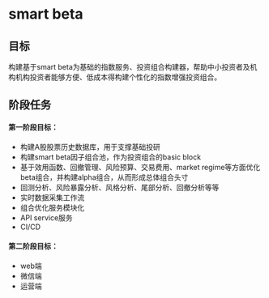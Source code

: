 # smart beta


## 目标

构建基于smart beta为基础的指数服务、投资组合构建器，帮助中小投资者及机构机构投资者能够方便、低成本得构建个性化的指数增强投资组合。


## 阶段任务

#### 第一阶段目标：

- 构建A股股票历史数据库，用于支撑基础投研
- 构建smart beta因子组合池，作为投资组合的basic block
- 基于效用函数、回撤管理、风险预算、交易费用、market regime等方面优化beta组合，并构建alpha组合，从而形成总体组合头寸
- 回测分析、风险暴露分析、风格分析、尾部分析、回撤分析等等
- 实时数据采集工作流
- 组合优化服务模块化
- API service服务
- CI/CD

#### 第二阶段目标：
- web端
- 微信端
- 运营端





